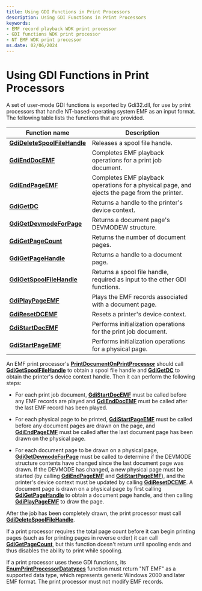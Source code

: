 ```yaml
---
title: Using GDI Functions in Print Processors
description: Using GDI Functions in Print Processors
keywords:
- EMF record playback WDK print processor
- GDI functions WDK print processor
- NT EMF WDK print processor
ms.date: 02/06/2024
---
```


# Using GDI Functions in Print Processors

A set of user-mode GDI functions is exported by Gdi32.dll, for use by print processors that handle NT-based-operating system EMF as an input format. The following table lists the functions that are provided.

| Function name | Description |
|--|--|
| [**GdiDeleteSpoolFileHandle**](/windows-hardware/drivers/ddi/winppi/nf-winppi-gdideletespoolfilehandle) | Releases a spool file handle. |
| [**GdiEndDocEMF**](/windows-hardware/drivers/ddi/winppi/nf-winppi-gdienddocemf) | Completes EMF playback operations for a print job document. |
| [**GdiEndPageEMF**](/windows-hardware/drivers/ddi/winppi/nf-winppi-gdiendpageemf) | Completes EMF playback operations for a physical page, and ejects the page from the printer. |
| [**GdiGetDC**](/windows-hardware/drivers/ddi/winppi/nf-winppi-gdigetdc) | Returns a handle to the printer's device context. |
| [**GdiGetDevmodeForPage**](/windows-hardware/drivers/ddi/winppi/nf-winppi-gdigetdevmodeforpage) | Returns a document page's DEVMODEW structure. |
| [**GdiGetPageCount**](/windows-hardware/drivers/ddi/winppi/nf-winppi-gdigetpagecount) | Returns the number of document pages. |
| [**GdiGetPageHandle**](/windows-hardware/drivers/ddi/winppi/nf-winppi-gdigetpagehandle) | Returns a handle to a document page. |
| [**GdiGetSpoolFileHandle**](/windows-hardware/drivers/ddi/winppi/nf-winppi-gdigetspoolfilehandle) | Returns a spool file handle, required as input to the other GDI functions. |
| [**GdiPlayPageEMF**](/windows-hardware/drivers/ddi/winppi/nf-winppi-gdiplaypageemf) | Plays the EMF records associated with a document page. |
| [**GdiResetDCEMF**](/windows-hardware/drivers/ddi/winppi/nf-winppi-gdiresetdcemf) | Resets a printer's device context. |
| [**GdiStartDocEMF**](/windows-hardware/drivers/ddi/winppi/nf-winppi-gdistartdocemf) | Performs initialization operations for the print job document. |
| [**GdiStartPageEMF**](/windows-hardware/drivers/ddi/winppi/nf-winppi-gdistartpageemf) | Performs initialization operations for a physical page. |

An EMF print processor's [**PrintDocumentOnPrintProcessor**](/windows-hardware/drivers/ddi/winsplp/nf-winsplp-printdocumentonprintprocessor) should call [**GdiGetSpoolFileHandle**](/windows-hardware/drivers/ddi/winppi/nf-winppi-gdigetspoolfilehandle) to obtain a spool file handle and [**GdiGetDC**](/windows-hardware/drivers/ddi/winppi/nf-winppi-gdigetdc) to obtain the printer's device context handle. Then it can perform the following steps:

- For each print job document, [**GdiStartDocEMF**](/windows-hardware/drivers/ddi/winppi/nf-winppi-gdistartdocemf) must be called before any EMF records are played and [**GdiEndDocEMF**](/windows-hardware/drivers/ddi/winppi/nf-winppi-gdienddocemf) must be called after the last EMF record has been played.

- For each physical page to be printed, [**GdiStartPageEMF**](/windows-hardware/drivers/ddi/winppi/nf-winppi-gdistartpageemf) must be called before any document pages are drawn on the page, and [**GdiEndPageEMF**](/windows-hardware/drivers/ddi/winppi/nf-winppi-gdiendpageemf) must be called after the last document page has been drawn on the physical page.

- For each document page to be drawn on a physical page, [**GdiGetDevmodeForPage**](/windows-hardware/drivers/ddi/winppi/nf-winppi-gdigetdevmodeforpage) must be called to determine if the DEVMODE structure contents have changed since the last document page was drawn. If the DEVMODE has changed, a new physical page must be started (by calling [**GdiEndPageEMF**](/windows-hardware/drivers/ddi/winppi/nf-winppi-gdiendpageemf) and [**GdiStartPageEMF**](/windows-hardware/drivers/ddi/winppi/nf-winppi-gdistartpageemf)), and the printer's device context must be updated by calling [**GdiResetDCEMF**](/windows-hardware/drivers/ddi/winppi/nf-winppi-gdiresetdcemf). A document page is drawn on a physical page by first calling [**GdiGetPageHandle**](/windows-hardware/drivers/ddi/winppi/nf-winppi-gdigetpagehandle) to obtain a document page handle, and then calling [**GdiPlayPageEMF**](/windows-hardware/drivers/ddi/winppi/nf-winppi-gdiplaypageemf) to draw the page.

After the job has been completely drawn, the print processor must call [**GdiDeleteSpoolFileHandle**](/windows-hardware/drivers/ddi/winppi/nf-winppi-gdideletespoolfilehandle).

If a print processor requires the total page count before it can begin printing pages (such as for printing pages in reverse order) it can call [**GdiGetPageCount**](/windows-hardware/drivers/ddi/winppi/nf-winppi-gdigetpagecount), but this function doesn't return until spooling ends and thus disables the ability to print while spooling.

If a print processor uses these GDI functions, its [**EnumPrintProcessorDatatypes**](/windows-hardware/drivers/ddi/winspool/nf-winspool-enumprintprocessordatatypesa) function must return "NT EMF" as a supported data type, which represents generic Windows 2000 and later EMF format. The print processor must not modify EMF records.
